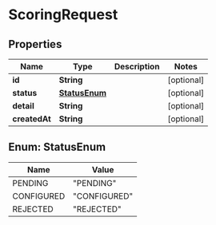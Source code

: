 

# ScoringRequest


## Properties

| Name | Type | Description | Notes |
|------------ | ------------- | ------------- | -------------|
|**id** | **String** |  |  [optional] |
|**status** | [**StatusEnum**](#StatusEnum) |  |  [optional] |
|**detail** | **String** |  |  [optional] |
|**createdAt** | **String** |  |  [optional] |



## Enum: StatusEnum

| Name | Value |
|---- | -----|
| PENDING | &quot;PENDING&quot; |
| CONFIGURED | &quot;CONFIGURED&quot; |
| REJECTED | &quot;REJECTED&quot; |



